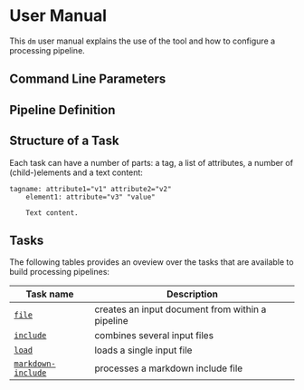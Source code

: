 # User Manual

This `dm` user manual explains the use of the tool and how to configure a processing pipeline.

## Command Line Parameters

## Pipeline Definition

## Structure of a Task

Each task can have a number of parts: a tag, a list of attributes, a number of (child-)elements and a text content:

``` klartext title="Structure of a task definition"
tagname: attribute1="v1" attribute2="v2" 
    element1: attribute="v3" "value"

    Text content.
```

## Tasks

The following tables provides an oveview over the tasks that are available to build processing pipelines:

| Task name                                      | Description                                      |
| ---------------------------------------------- | ------------------------------------------------ |
| [`file`](task-file.md)                         | creates an input document from within a pipeline |
| [`include`](task-include.md)                   | combines several input files                     |
| [`load`](task-load.md)                         | loads a single input file                        |
| [`markdown-include`](task-markdown-include.md) | processes a markdown include file                |

<!-- ## Conversion Tasks

### `code-highlight` task

### `copy` task

### `diagram-to-svg` task

### `embed-svg` task

### `klartext-to-xml` task

### `markdown-to-xhtml` task

### `pdf-to-png` task

### `pngs-to-pptx` task

### `xhtml-to-docx` task

### `xhtml-to-pdf` task

### `xml-transform` task

## Output Tasks

### `save` task

## Other Tasks

### `dump` task

### `if` task

### `sequence` task

### `xml-tidy` task

### `xml-validate` task -->
